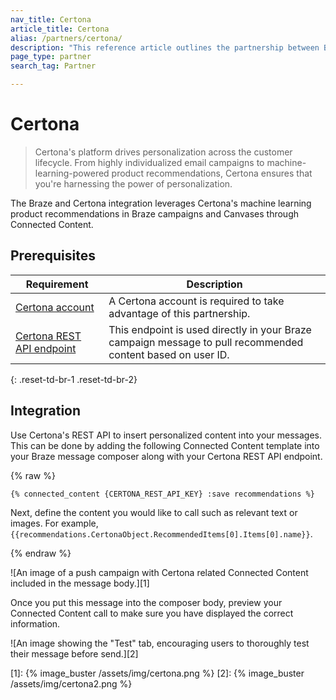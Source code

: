 ```yaml
---
nav_title: Certona
article_title: Certona
alias: /partners/certona/
description: "This reference article outlines the partnership between Braze and Certona, a real-time, omnichannel personalization solution that offers personalization across the customer lifecycle. Use Certona with Braze's Connected Content partner to easily insert content recommendations across multichannel campaigns."
page_type: partner
search_tag: Partner

---
```


# Certona

> Certona's platform drives personalization across the customer lifecycle. From highly individualized email campaigns to machine-learning-powered product recommendations, Certona ensures that you're harnessing the power of personalization.

The Braze and Certona integration leverages Certona's machine learning product recommendations in Braze campaigns and Canvases through Connected Content.

## Prerequisites

| Requirement| Description|
| ---| ---|
| [Certona account](https://manage.certona.com/) | A Certona account is required to take advantage of this partnership. |
| [Certona REST API endpoint](https://manage.certona.com/) | This endpoint is used directly in your Braze campaign message to pull recommended content based on user ID. |
{: .reset-td-br-1 .reset-td-br-2}

## Integration

Use Certona's REST API to insert personalized content into your messages. This can be done by adding the following Connected Content template into your Braze message composer along with your Certona REST API endpoint.

{% raw %}
```liquid
{% connected_content {CERTONA_REST_API_KEY} :save recommendations %}
```

Next, define the content you would like to call such as relevant text or images. For example, `{{recommendations.CertonaObject.RecommendedItems[0].Items[0].name}}`.

{% endraw %}

![An image of a push campaign with Certona related Connected Content included in the message body.][1]

Once you put this message into the composer body, preview your Connected Content call to make sure you have displayed the correct information.

![An image showing the "Test" tab, encouraging users to thoroughly test their message before send.][2]

[1]: {% image_buster /assets/img/certona.png %}
[2]: {% image_buster /assets/img/certona2.png %}